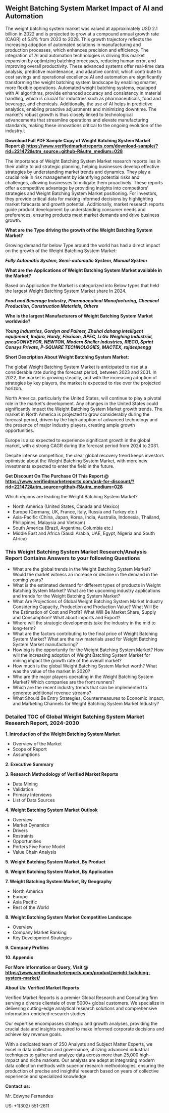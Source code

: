 <h2>Weight Batching System Market Impact of AI and Automation</h2>The weight batching system market was valued at approximately USD 2.1 billion in 2022 and is projected to grow at a compound annual growth rate (CAGR) of 5.8% from 2023 to 2028. This growth trajectory reflects the increasing adoption of automated solutions in manufacturing and production processes, which enhances precision and efficiency. The integration of AI and automation technologies is driving this market expansion by optimizing batching processes, reducing human error, and improving overall productivity. These advanced systems offer real-time data analysis, predictive maintenance, and adaptive control, which contribute to cost savings and operational excellence.AI and automation are significantly transforming the weight batching system landscape by enabling smarter, more flexible operations. Automated weight batching systems, equipped with AI algorithms, provide enhanced accuracy and consistency in material handling, which is crucial for industries such as pharmaceuticals, food and beverage, and chemicals. Additionally, the use of AI helps in predictive analytics, enabling proactive adjustments and minimizing downtime. The market's robust growth is thus closely linked to technological advancements that streamline operations and elevate manufacturing standards, making these innovations critical to the ongoing evolution of the industry.t</p><p id="" class=""><strong>Download Full PDF Sample Copy of Weight Batching System Market Report @ <a href="https://www.verifiedmarketreports.com/download-sample/?rid=221472&utm_source=github-R&utm_medium=028" target="_blank">https://www.verifiedmarketreports.com/download-sample/?rid=221472&utm_source=github-R&utm_medium=028</a></strong></p><p>The importance of&nbsp;Weight Batching System Market research reports lies in their ability to aid strategic planning, helping businesses develop effective strategies by understanding market trends and dynamics. They play a crucial role in risk management by identifying potential risks and challenges, allowing businesses to mitigate them proactively. These reports offer a competitive advantage by providing insights into competitors' strategies and Weight Batching System Market positioning. For investors, they provide critical data for making informed decisions by highlighting market forecasts and growth potential. Additionally, market research reports guide product development by understanding consumer needs and preferences, ensuring products meet market demands and drive business growth.</p><p><strong>What are the&nbsp;Type driving the growth of the Weight Batching System Market?</strong></p><p id="" class="">Growing demand for below Type around the world has had a direct impact on the growth of the Weight Batching System Market:</p><em><strong>Fully Automatic System, Semi-automatic System, Manual System</strong></em></p><strong>What are the&nbsp;Applications&nbsp;of Weight Batching System Market available in the Market?</strong></p><p id="" class="">Based on Application the Market is categorized into Below types that held the largest Weight Batching System Market share In 2024.</p><em><strong>Food and Beverage Industry, Pharmaceutical Manufacturing, Chemical Production, Construction Materials, Others</strong></em></p><strong>Who is the largest Manufacturers of Weight Batching System Market worldwide?</strong></p><p><em><strong>Young Industries, Gordyn and Palmer, Zhuhai dahang intelligent equipment, Indpro, Hardy, Flexicon, APEC, Li Gu Weighing Industrial, pneuCONVEYOR, NEWTON, Modern Sheller Industries, RIECO, Sprint Consys Private, P-SQUARE TECHNOLOGIES, MACTEX, rajdeepengg</strong></em></p><p id="" class=""><strong>Short Description About Weight Batching System Market:</strong></p><p>The global Weight Batching System Market is anticipated to rise at a considerable rate during the forecast period, between 2023 and 2031. In 2022, the market is growing steadily, and with the increasing adoption of strategies by key players, the market is expected to rise over the projected horizon.</p><p>North America, particularly the United States, will continue to play a pivotal role in the market's development. Any changes in the United States could significantly impact the Weight Batching System Market growth trends. The market in North America is projected to grow considerably during the forecast period, driven by the high adoption of advanced technology and the presence of major industry players, creating ample growth opportunities.</p><p>Europe is also expected to experience significant growth in the global market, with a strong CAGR during the forecast period from 2024 to 2031.</p><p>Despite intense competition, the clear global recovery trend keeps investors optimistic about the Weight Batching System Market, with more new investments expected to enter the field in the future.</p><p id="" class=""><strong>Get Discount On The Purchase Of This Report @ <a href="https://www.verifiedmarketreports.com/ask-for-discount/?rid=221472&utm_source=github-R&utm_medium=028" target="_blank">https://www.verifiedmarketreports.com/ask-for-discount/?rid=221472&utm_source=github-R&utm_medium=028</a></strong></p>Which regions are leading the Weight Batching System Market?</p><ul><li>North America (United States, Canada and Mexico)</li><li>Europe (Germany, UK, France, Italy, Russia and Turkey etc.)</li><li>Asia-Pacific (China, Japan, Korea, India, Australia, Indonesia, Thailand, Philippines, Malaysia and Vietnam)</li><li>South America (Brazil, Argentina, Columbia etc.)</li><li>Middle East and Africa (Saudi Arabia, UAE, Egypt, Nigeria and South Africa)</li></ul><h3 id="" class="">This Weight Batching System Market Research/Analysis Report Contains Answers to your following Questions</h3><ul><li>What are the global trends in the Weight Batching System Market? Would the market witness an increase or decline in the demand in the coming years?</li><li>What is the estimated demand for different types of products in Weight Batching System Market? What are the upcoming industry applications and trends for the Weight Batching System Market?</li><li>What Are Projections of Global Weight Batching System Market Industry Considering Capacity, Production and Production Value? What Will Be the Estimation of Cost and Profit? What Will Be Market Share, Supply and Consumption? What about imports and Export?</li><li>Where will the strategic developments take the industry in the mid to long-term?</li><li>What are the factors contributing to the final price of Weight Batching System Market? What are the raw materials used for Weight Batching System Market manufacturing?</li><li>How big is the opportunity for the Weight Batching System Market? How will the increasing adoption of Weight Batching System Market for mining impact the growth rate of the overall market?</li><li>How much is the global Weight Batching System Market worth? What was the value of the market In 2020?</li><li>Who are the major players operating in the Weight Batching System Market? Which companies are the front runners?</li><li>Which are the recent industry trends that can be implemented to generate additional revenue streams?</li><li>What Should Be Entry Strategies, Countermeasures to Economic Impact, and Marketing Channels for Weight Batching System Market Industry?</li></ul><h3 id="" class="">Detailed TOC of Global Weight Batching System Market Research Report, 2024-2030</h3><p id="" class=""><strong>1. Introduction of the Weight Batching System Market</strong></p><ul><li>Overview of the Market</li><li>Scope of Report</li><li>Assumptions</li></ul><p id="" class=""><strong>2. Executive Summary</strong></p><p id="" class=""><strong>3. Research Methodology of Verified Market Reports</strong></p><ul><li>Data Mining</li><li>Validation</li><li>Primary Interviews</li><li>List of Data Sources</li></ul><p id="" class=""><strong>4. Weight Batching System Market Outlook</strong></p><ul><li>Overview</li><li>Market Dynamics</li><li>Drivers</li><li>Restraints</li><li>Opportunities</li><li>Porters Five Force Model</li><li>Value Chain Analysis</li></ul><p id="" class=""><strong>5. Weight Batching System Market, By Product</strong></p><p id="" class=""><strong>6. Weight Batching System Market, By Application</strong></p><p id="" class=""><strong>7. Weight Batching System Market, By Geography</strong></p><ul><li>North America</li><li>Europe</li><li>Asia Pacific</li><li>Rest of the World</li></ul><p id="" class=""><strong>8. Weight Batching System Market Competitive Landscape</strong></p><ul><li>Overview</li><li>Company Market Ranking</li><li>Key Development Strategies</li></ul><p id="" class=""><strong>9. Company Profiles</strong></p><p id="" class=""><strong>10. Appendix</strong></p><p id="" class=""><strong>For More Information or Query, Visit @ <a href="https://www.verifiedmarketreports.com/product/weight-batching-system-market/" target="_blank">https://www.verifiedmarketreports.com/product/weight-batching-system-market/</a></strong></p><p id="" class=""><strong>About Us: Verified Market Reports</strong></p><p id="" class="">Verified Market Reports is a premier Global Research and Consulting firm serving a diverse clientele of over 5000+ global customers. We specialize in delivering cutting-edge analytical research solutions and comprehensive information-enriched research studies.</p><p id="" class="">Our expertise encompasses strategic and growth analyses, providing the crucial data and insights required to make informed corporate decisions and achieve key revenue goals.</p><p id="" class="">With a dedicated team of 250 Analysts and Subject Matter Experts, we excel in data collection and governance, utilizing advanced industrial techniques to gather and analyze data across more than 25,000 high-impact and niche markets. Our analysts are adept at integrating modern data collection methods with superior research methodologies, ensuring the production of precise and insightful research based on years of collective experience and specialized knowledge.</p><p id="" class=""><strong>Contact us:</strong></p><p id="" class="">Mr. Edwyne Fernandes</p><p id="" class="">US: +1(302) 551-2611</p>